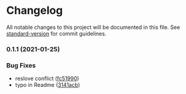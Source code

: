 # Changelog

All notable changes to this project will be documented in this file. See [standard-version](https://github.com/conventional-changelog/standard-version) for commit guidelines.

### 0.1.1 (2021-01-25)


### Bug Fixes

* reslove conflict ([fc51990](https://github.com/raminjafary/workerman/commit/fc519906449d4d5dbdb9903101fbd28ca89a8898))
* typo in Readme ([3141acb](https://github.com/raminjafary/workerman/commit/3141acb554d943f643588b45fbffe188399350b1))
